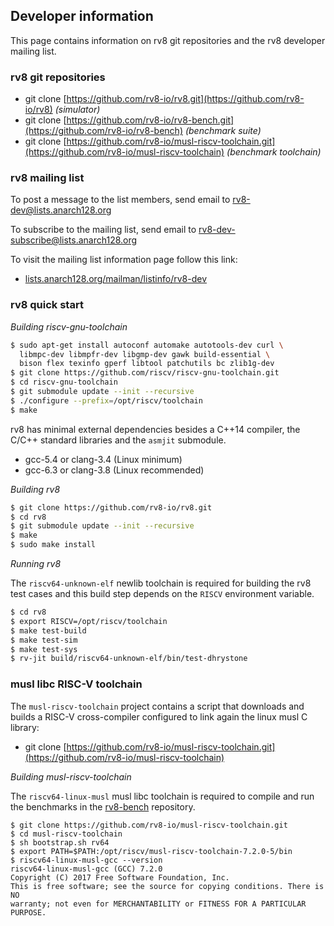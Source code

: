 ## Developer information

This page contains information on rv8 git repositories and the rv8 developer mailing list.


### rv8 git repositories

- git clone [https://github.com/rv8-io/rv8.git](https://github.com/rv8-io/rv8) _(simulator)_
- git clone [https://github.com/rv8-io/rv8-bench.git](https://github.com/rv8-io/rv8-bench) _(benchmark suite)_
- git clone [https://github.com/rv8-io/musl-riscv-toolchain.git](https://github.com/rv8-io/musl-riscv-toolchain) _(benchmark toolchain)_


### rv8 mailing list

To post a message to the list members, send email to
[rv8-dev@lists.anarch128.org](mailto:rv8-dev@lists.anarch128.org)

To subscribe to the mailing list, send email to
[rv8-dev-subscribe@lists.anarch128.org](mailto:rv8-dev-subscribe@lists.anarch128.org)

To visit the mailing list information page follow this link:

- [lists.anarch128.org/mailman/listinfo/rv8-dev](https://lists.anarch128.org/mailman/listinfo/rv8-dev)


### rv8 quick start

_Building riscv-gnu-toolchain_

``` bash
$ sudo apt-get install autoconf automake autotools-dev curl \
  libmpc-dev libmpfr-dev libgmp-dev gawk build-essential \
  bison flex texinfo gperf libtool patchutils bc zlib1g-dev
$ git clone https://github.com/riscv/riscv-gnu-toolchain.git
$ cd riscv-gnu-toolchain
$ git submodule update --init --recursive
$ ./configure --prefix=/opt/riscv/toolchain
$ make
```

rv8 has minimal external dependencies besides a C++14 compiler,
the C/C++ standard libraries and the `asmjit` submodule.

- gcc-5.4 or clang-3.4 (Linux minimum)
- gcc-6.3 or clang-3.8 (Linux recommended)

_Building rv8_

``` bash
$ git clone https://github.com/rv8-io/rv8.git
$ cd rv8
$ git submodule update --init --recursive
$ make
$ sudo make install
```

_Running rv8_

The `riscv64-unknown-elf` newlib toolchain is required for building
the rv8 test cases and this build step depends on the `RISCV`
environment variable.

``` bash
$ cd rv8
$ export RISCV=/opt/riscv/toolchain
$ make test-build
$ make test-sim
$ make test-sys
$ rv-jit build/riscv64-unknown-elf/bin/test-dhrystone
```

### musl libc RISC-V toolchain

The `musl-riscv-toolchain` project contains a script that downloads
and builds a RISC-V cross-compiler configured to link again the linux
musl C library:

- git clone [https://github.com/rv8-io/musl-riscv-toolchain.git](https://github.com/rv8-io/musl-riscv-toolchain)

_Building musl-riscv-toolchain_

The `riscv64-linux-musl` musl libc toolchain is required to compile
and run the benchmarks in the [rv8-bench](/bench) repository.

```
$ git clone https://github.com/rv8-io/musl-riscv-toolchain.git
$ cd musl-riscv-toolchain
$ sh bootstrap.sh rv64
$ export PATH=$PATH:/opt/riscv/musl-riscv-toolchain-7.2.0-5/bin
$ riscv64-linux-musl-gcc --version
riscv64-linux-musl-gcc (GCC) 7.2.0
Copyright (C) 2017 Free Software Foundation, Inc.
This is free software; see the source for copying conditions. There is NO
warranty; not even for MERCHANTABILITY or FITNESS FOR A PARTICULAR PURPOSE. 
```